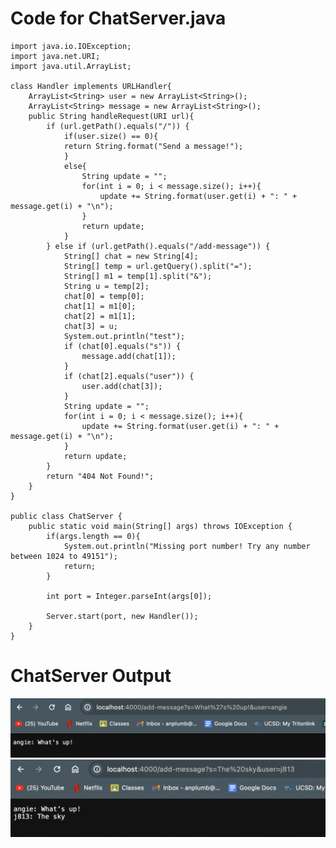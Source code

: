 
<!---
# Commands With No Arguments <br>

I got this output because this command with no dirctory listed takes me to back to the start of directories. There was no error. <br>
![Image](imagecd1)

<br>I got this output because ls will list the files and dirctories that are in my current directory. There was no error.<br>
![Image](imagels1)

<br>I got this output because there was there was no content to display since there was no file or directory given. I needed to cancel the command resulting in an error.<br> 
![Image](imagecat1)

# Commands With Directory Arguments <br>

<br>I got this output because I changed my directory to lecture1 resulting in my path changing. There was no error.<br> 
![Image](imagecd2)

<br>I got the first output as an error because I was already in lecture1. When using a directory that was located in lecture1, I got a list of files in that directory.<br> 
![Image](imagels2)

<br>I got this output because it is displaying what my input was, which is a directory. There was no error.<br> 
![Image](imagecat2)

# Commands With File Arguments <br>

<br>I got an error for my output because you can only change directories to other directories, not files.<br> 
![Image](imagecd3)

<br>I got this output because there were no other files or directories listed under the file. There was no error.<br> 
![Image](imagels3)

<br>I got this output because 'Hello World!' is the content of the given file. There was no error.<br> 
![Image](imagecat3)
-->
# Code for ChatServer.java <br>

```
import java.io.IOException;
import java.net.URI;
import java.util.ArrayList;

class Handler implements URLHandler{
    ArrayList<String> user = new ArrayList<String>();
    ArrayList<String> message = new ArrayList<String>();
    public String handleRequest(URI url){
        if (url.getPath().equals("/")) {
            if(user.size() == 0){
            return String.format("Send a message!");
            }
            else{
                String update = "";
                for(int i = 0; i < message.size(); i++){
                    update += String.format(user.get(i) + ": " + message.get(i) + "\n");
                }
                return update;
            }
        } else if (url.getPath().equals("/add-message")) {
            String[] chat = new String[4];
            String[] temp = url.getQuery().split("=");
            String[] m1 = temp[1].split("&");
            String u = temp[2];
            chat[0] = temp[0];
            chat[1] = m1[0];
            chat[2] = m1[1];
            chat[3] = u;
            System.out.println("test");
            if (chat[0].equals("s")) {
                message.add(chat[1]);
            }
            if (chat[2].equals("user")) {
                user.add(chat[3]);
            }
            String update = "";
            for(int i = 0; i < message.size(); i++){
                update += String.format(user.get(i) + ": " + message.get(i) + "\n");
            }
            return update;
        }
        return "404 Not Found!";
    }
}

public class ChatServer {
    public static void main(String[] args) throws IOException {
        if(args.length == 0){
            System.out.println("Missing port number! Try any number between 1024 to 49151");
            return;
        }

        int port = Integer.parseInt(args[0]);

        Server.start(port, new Handler());
    }
}
```
# ChatServer Output <br>
![Image](message1.png) <br>
![Image](message2.png) <br>



